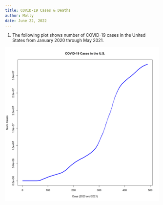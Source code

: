 ```yaml
---
title: COVID-19 Cases & Deaths
author: Molly
date: June 22, 2022
---
```

1. The following plot shows number of COVID-19 cases in the United States from January 2020 through May 2021.


<center>
<img src="covid_cases.png">
</center>
